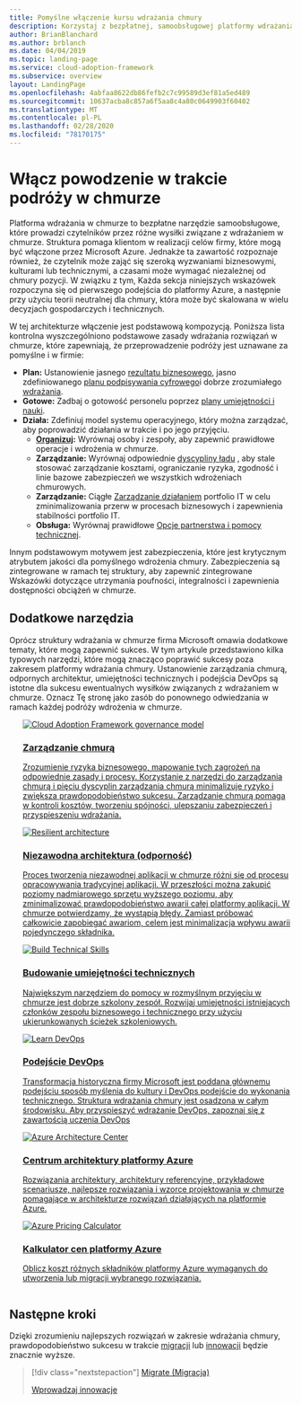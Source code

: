 ```yaml
---
title: Pomyślne włączenie kursu wdrażania chmury
description: Korzystaj z bezpłatnej, samoobsługowej platformy wdrażania chmury i innych narzędzi, które ułatwiają podejmowanie decyzji dotyczących wdrażania w chmurze.
author: BrianBlanchard
ms.author: brblanch
ms.date: 04/04/2019
ms.topic: landing-page
ms.service: cloud-adoption-framework
ms.subservice: overview
layout: LandingPage
ms.openlocfilehash: 4abfaa8622db86fefb2c7c99589d3ef81a5ed489
ms.sourcegitcommit: 10637acba8c857a6f5aa8c4a80c0649903f60402
ms.translationtype: MT
ms.contentlocale: pl-PL
ms.lasthandoff: 02/28/2020
ms.locfileid: "78170175"
---
```

# <a name="enable-success-during-a-cloud-adoption-journey"></a>Włącz powodzenie w trakcie podróży w chmurze

Platforma wdrażania w chmurze to bezpłatne narzędzie samoobsługowe, które prowadzi czytelników przez różne wysiłki związane z wdrażaniem w chmurze. Struktura pomaga klientom w realizacji celów firmy, które mogą być włączone przez Microsoft Azure. Jednakże ta zawartość rozpoznaje również, że czytelnik może zająć się szeroką wyzwaniami biznesowymi, kulturami lub technicznymi, a czasami może wymagać niezależnej od chmury pozycji. W związku z tym, Każda sekcja niniejszych wskazówek rozpoczyna się od pierwszego podejścia do platformy Azure, a następnie przy użyciu teorii neutralnej dla chmury, która może być skalowana w wielu decyzjach gospodarczych i technicznych.

W tej architekturze włączenie jest podstawową kompozycją. Poniższa lista kontrolna wyszczególniono podstawowe zasady wdrażania rozwiązań w chmurze, które zapewniają, że przeprowadzenie podróży jest uznawane za pomyślne i w firmie:

- **Plan:** Ustanowienie jasnego [rezultatu biznesowego](../strategy/business-outcomes/index.md), jasno zdefiniowanego [planu podpisywania cyfrowego](../digital-estate/index.md)i dobrze zrozumiałego [wdrażania](../migrate/migration-considerations/prerequisites/migration-backlog-review.md).
- **Gotowe:** Zadbaj o gotowość personelu poprzez [plany umiejętności i nauki](../ready/technical-skills.md).
- **Działa:** Zdefiniuj model systemu operacyjnego, który można zarządzać, aby poprowadzić działania w trakcie i po jego przyjęciu.
  - **[Organizuj](../organize/index.md):** Wyrównaj osoby i zespoły, aby zapewnić prawidłowe operacje i wdrożenia w chmurze.
  - **Zarządzanie:** Wyrównaj odpowiednie [dyscypliny ładu](../govern/index.md) , aby stale stosować zarządzanie kosztami, ograniczanie ryzyka, zgodność i linie bazowe zabezpieczeń we wszystkich wdrożeniach chmurowych.
  - **Zarządzanie:** Ciągłe [Zarządzanie działaniem](../manage/index.md) portfolio IT w celu zminimalizowania przerw w procesach biznesowych i zapewnienia stabilności portfolio IT.
  - **Obsługa:** Wyrównaj prawidłowe [Opcje partnerstwa i pomocy technicznej](../migrate/migration-considerations/assess/partnership-options.md).

Innym podstawowym motywem jest zabezpieczenia, które jest krytycznym atrybutem jakości dla pomyślnego wdrożenia chmury. Zabezpieczenia są zintegrowane w ramach tej struktury, aby zapewnić zintegrowane Wskazówki dotyczące utrzymania poufności, integralności i zapewnienia dostępności obciążeń w chmurze. 

## <a name="additional-tools"></a>Dodatkowe narzędzia

Oprócz struktury wdrażania w chmurze firma Microsoft omawia dodatkowe tematy, które mogą zapewnić sukces. W tym artykule przedstawiono kilka typowych narzędzi, które mogą znacząco poprawić sukcesy poza zakresem platformy wdrażania chmury. Ustanowienie zarządzania chmurą, odpornych architektur, umiejętności technicznych i podejścia DevOps są istotne dla sukcesu ewentualnych wysiłków związanych z wdrażaniem w chmurze. Oznacz Tę stronę jako zasób do ponownego odwiedzania w ramach każdej podróży wdrożenia w chmurze.

<!-- markdownlint-disable MD033 -->

<ul class="panelContent cardsH">
<li style="display: flex; flex-direction: column;">
    <a href="../govern/guides/index.md" style="display: flex; flex-direction: column; flex: 1 0 auto;">
        <div class="cardSize" style="flex: 1 0 auto; display: flex;">
            <div class="cardPadding" style="display: flex;">
                <div class="card">
                    <div class="cardImageOuter">
                        <div class="cardImage bgdAccent1">
                            <img alt="Cloud Adoption Framework governance model" src="../_images/operational-transformation-govern-highres.png" data-linktype="external" />
                        </div>
                    </div>
                    <div class="cardText">
                        <h3>Zarządzanie chmurą</h3>
                        <p>Zrozumienie ryzyka biznesowego, mapowanie tych zagrożeń na odpowiednie zasady i procesy. Korzystanie z narzędzi do zarządzania chmurą i pięciu dyscyplin zarządzania chmurą minimalizuje ryzyko i zwiększa prawdopodobieństwo sukcesu. Zarządzanie chmurą pomaga w kontroli kosztów, tworzeniu spójności, ulepszaniu zabezpieczeń i przyspieszeniu wdrażania.</p>
                    </div>
                </div>
            </div>
        </div>
    </a>
</li>
<li style="display: flex; flex-direction: column;">
    <a href="https://docs.microsoft.com/azure/architecture/framework/resiliency/overview" style="display: flex; flex-direction: column; flex: 1 0 auto;">
        <div class="cardSize" style="flex: 1 0 auto; display: flex;">
            <div class="cardPadding" style="display: flex;">
                <div class="card">
                    <div class="cardImageOuter">
                        <div class="cardImage bgdAccent1">
                            <img alt="Resilient architecture" src="https://docs.microsoft.com/azure/architecture/resiliency/images/redundancy.svg" data-linktype="external" />
                        </div>
                    </div>
                    <div class="cardText">
                        <h3>Niezawodna architektura (odporność)</h3>
                        <p>Proces tworzenia niezawodnej aplikacji w chmurze różni się od procesu opracowywania tradycyjnej aplikacji. W przeszłości można zakupić poziomy nadmiarowego sprzętu wyższego poziomu, aby zminimalizować prawdopodobieństwo awarii całej platformy aplikacji. W chmurze potwierdzamy, że wystąpią błędy. Zamiast próbować całkowicie zapobiegać awariom, celem jest minimalizacja wpływu awarii pojedynczego składnika.</p>
                    </div>
                </div>
            </div>
        </div>
    </a>
</li>
<li style="display: flex; flex-direction: column;">
    <a href="../ready/technical-skills.md" style="display: flex; flex-direction: column; flex: 1 0 auto;">
        <div class="cardSize" style="flex: 1 0 auto; display: flex;">
            <div class="cardPadding" style="display: flex;">
                <div class="card">
                    <div class="cardImageOuter">
                        <div class="cardImage bgdAccent1">
                            <img alt="Build Technical Skills" src="https://docs.microsoft.com/media/learn/Product/Learn/learningpath_graphic.svg" data-linktype="external" />
                        </div>
                    </div>
                    <div class="cardText">
                        <h3>Budowanie umiejętności technicznych</h3>
                        <p>Największym narzędziem do pomocy w rozmyślnym przyjęciu w chmurze jest dobrze szkolony zespół. Rozwijaj umiejętności istniejących członków zespołu biznesowego i technicznego przy użyciu ukierunkowanych ścieżek szkoleniowych.</p>
                    </div>
                </div>
            </div>
        </div>
    </a>
</li>
<li style="display: flex; flex-direction: column;">
    <a href="https://docs.microsoft.com/azure/devops/learn/" style="display: flex; flex-direction: column; flex: 1 0 auto;">
        <div class="cardSize" style="flex: 1 0 auto; display: flex;">
            <div class="cardPadding" style="display: flex;">
                <div class="card">
                    <div class="cardImageOuter">
                        <div class="cardImage bgdAccent1">
                            <img alt="Learn DevOps" src="https://docs.microsoft.com/azure/devops/learn/_img/learn-devops.svg" data-linktype="external" />
                        </div>
                    </div>
                    <div class="cardText">
                        <h3>Podejście DevOps</h3>
                        <p>Transformacja historyczna firmy Microsoft jest poddana głównemu podejściu sposób myślenia do kultury i DevOps podejście do wykonania technicznego. Struktura wdrażania chmury jest osadzona w całym środowisku. Aby przyspieszyć wdrażanie DevOps, zapoznaj się z zawartością uczenia DevOps</p>
                    </div>
                </div>
            </div>
        </div>
    </a>
</li>
<li style="display: flex; flex-direction: column;">
    <a href="https://docs.microsoft.com/azure/architecture/" style="display: flex; flex-direction: column; flex: 1 0 auto;">
        <div class="cardSize" style="flex: 1 0 auto; display: flex;">
            <div class="cardPadding" style="display: flex;">
                <div class="card">
                    <div class="cardImageOuter">
                        <div class="cardImage bgdAccent1">
                            <img alt="Azure Architecture Center" src="https://docs.microsoft.com/azure/architecture/example-scenario/data/media/architecture-data-warehouse.png" data-linktype="external" />
                        </div>
                    </div>
                    <div class="cardText">
                        <h3>Centrum architektury platformy Azure</h3>
                        <p>Rozwiązania architektury, architektury referencyjne, przykładowe scenariusze, najlepsze rozwiązania i wzorce projektowania w chmurze pomagające w architekturze rozwiązań działających na platformie Azure.</p>
                    </div>
                </div>
            </div>
        </div>
    </a>
</li>
<li style="display: flex; flex-direction: column;">
    <a href="https://azure.microsoft.com/pricing/calculator/" style="display: flex; flex-direction: column; flex: 1 0 auto;">
        <div class="cardSize" style="flex: 1 0 auto; display: flex;">
            <div class="cardPadding" style="display: flex;">
                <div class="card">
                    <div class="cardImageOuter">
                        <div class="cardImage bgdAccent1">
                            <img alt="Azure Pricing Calculator" src="../_images/calculator-preview.png" data-linktype="external" />
                        </div>
                    </div>
                    <div class="cardText">
                        <h3>Kalkulator cen platformy Azure</h3>
                        <p>Oblicz koszt różnych składników platformy Azure wymaganych do utworzenia lub migracji wybranego rozwiązania.</p>
                    </div>
                </div>
            </div>
        </div>
    </a>
</li>
</ul>

<!-- markdownlint-enable MD033 -->

## <a name="next-steps"></a>Następne kroki

Dzięki zrozumieniu najlepszych rozwiązań w zakresie wdrażania chmury, prawdopodobieństwo sukcesu w trakcie [migracji](./migrate.md) lub [innowacji](./innovate.md) będzie znacznie wyższe.

> [!div class="nextstepaction"]
> [Migrate (Migracja)](./migrate.md)
>
> [Wprowadzaj innowacje](./innovate.md)

